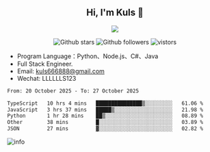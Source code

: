 <h2 align="center"> Hi, I'm Kuls 👋 </h2>
<p align="center">
    <p align="center">
        <img src=" https://avatars.githubusercontent.com/u/42165104?s=460&u=5c7fbf0bce7d4b38a15a44676e6f64b529e47598&v=4"/>
    </p>
    <p align="center">
      <img src="https://img.shields.io/github/stars/hellokuls?style=social" alt="Github stars" />
      <img src="https://img.shields.io/github/followers/hellokuls?style=social" alt="Github followers" />
      <img src="https://visitor-badge.glitch.me/badge?page_id=hellokuls.readme" alt="vistors" />
    </p>
</p>

- Program Language：Python、Node.js、C#、Java
- Full Stack Engineer.
- Email: kuls666888@gmail.com
- Wechat: LLLLLLS123

<!--START_SECTION:waka-->

```txt
From: 20 October 2025 - To: 27 October 2025

TypeScript   10 hrs 4 mins   ███████████████▒░░░░░░░░░   61.06 %
JavaScript   3 hrs 37 mins   █████▒░░░░░░░░░░░░░░░░░░░   21.98 %
Python       1 hr 28 mins    ██▒░░░░░░░░░░░░░░░░░░░░░░   08.89 %
Other        38 mins         █░░░░░░░░░░░░░░░░░░░░░░░░   03.89 %
JSON         27 mins         ▓░░░░░░░░░░░░░░░░░░░░░░░░   02.82 %
```

<!--END_SECTION:waka-->

![info](https://github-readme-stats.vercel.app/api?username=hellokuls&show_icons=true&count_private=true&hide=prs&theme=default_repocard)


